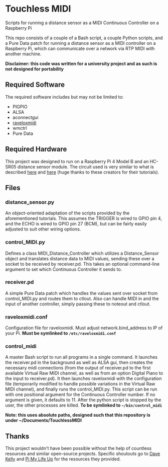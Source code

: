 # Touchless MIDI
Scripts for running a distance sensor as a MIDI Continuous Controller on a Raspberry Pi

This repo consists of a couple of a Bash script, a couple Python scripts, and a Pure Data patch for running a distance sensor as a MIDI controller on a Raspberry Pi, which can communicate over a network via RTP MIDI with another machine.

**Disclaimer: this code was written for a university project and as such is not designed for portability**

## Required Software
The required software includes but may not be limited to:
- PIGPIO
- ALSA
- aconnectgui
- [raveloxmidi](https://github.com/ravelox/pimidi/)
- wmctrl
- Pure Data

## Required Hardware
This project was designed to run on a Raspberry Pi 4 Model B and an HC-SR05 distance sensor module.
The circuit used is very similar to what is described [here](https://pimylifeup.com/raspberry-pi-distance-sensor/) and [here](https://tutorials-raspberrypi.com/raspberry-pi-ultrasonic-sensor-hc-sr04/) (huge thanks to these creators for their tutorials).

## Files

### distance_sensor.py
An object-oriented adaptation of the scripts provided by the aforementioned tutorials. This assumes the TRIGGER is wired to GPIO pin 4, and the ECHO is wired to GPIO pin 27 (BCM), but can be fairly easily adjusted to suit other wiring options.

### control_MIDI.py
Defines a class MIDI_Distance_Controller which utilizes a Distance_Sensor object and translates distance data to MIDI values, sending these over a socket to be received by receiver.pd. This takes an optional command-line argument to set which Continuous Controller it sends to.

### receiver.pd
A simple Pure Data patch which handles the values sent over socket from control_MIDI.py and routes them to ctlout. Also can handle MIDI in and the input of another controller, simply passing these to noteout and ctlout.

### raveloxmidi.conf
Configuration file for raveloxmidi. Must adjust network.bind_address to IP of your Pi. **Must be symlinked to `/etc/raveloxmidi.conf`**

### control_midi
A master Bash script to run all programs in a single command. It launches the receiver.pd in the background as well as ALSA gui, then creates the necessary midi connections (from the output of receiver.pd to the first available Virtual Raw MIDI channel, as well as from an option Digital Piano to the input to receiver.pd). It then launches raveloxmidi with the configuration file (temporarily modified to handle possible variations in the Virtual Raw MIDI channel), and finally runs the control_MIDI.py. This script can be run with one positional argument for the Continuous Controller number. If no argument is given, it defaults to 11. After the python script is stopped by the user, the other processes are killed. **To be symlinked to `~/bin/control_midi`**

**Note: this uses absolute paths, designed such that this repository is under ~/Documents/TouchlessMIDI**

## Thanks
This project wouldn't have been possible without the help of countless resources and similar open-source projects. Specific shoutouts go to [Dave Kelly](https://www.raveloxprojects.com/blog/?p=496) and [Pi My Life Up](https://pimylifeup.com/raspberry-pi-distance-sensor/) for the resources they provided.
